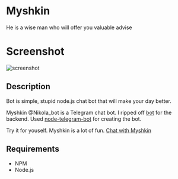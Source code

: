 # Myshkin

He is a wise man who will offer you valuable advise

# Screenshot

![screenshot](http://imageshack.com/a/img912/3142/pyMzJU.png)

## Description
	
Bot is simple, stupid node.js chat bot that will make your day better.

Myshkin @Nikola_bot is a Telegram chat bot. I ripped off [bot](https://github.com/vesln/bot/) for the backend. Used [node-telegram-bot](https://github.com/orzFly/node-telegram-bot) for creating the bot. 

Try it for youself. Myshkin is a lot of fun.
[Chat with Myshkin](telegram.me/Nikola_bot) 

## Requirements

- NPM 
- Node.js 

